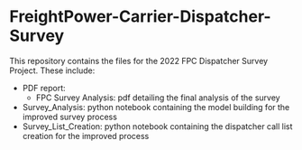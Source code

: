 # FreightPower-Carrier-Dispatcher-Survey
This repository contains the files for the 2022 FPC Dispatcher Survey Project. These include:
- PDF report: 
  -  FPC Survey Analysis: pdf detailing the final analysis of the survey
- Survey_Analysis: python notebook containing the model building for the improved survey process
- Survey_List_Creation: python notebook containing the dispatcher call list creation for the improved process
